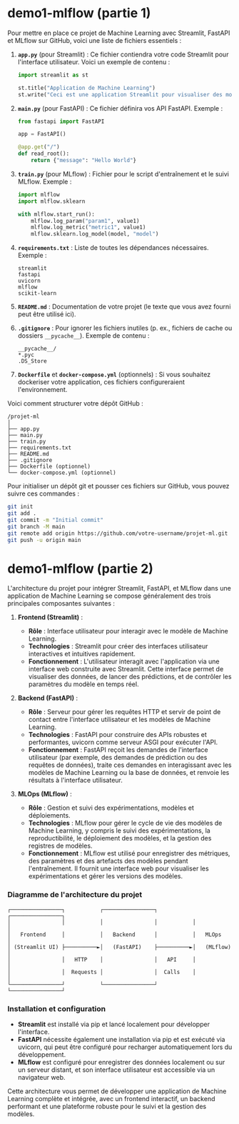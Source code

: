 # demo1-mlflow (partie 1)
Pour mettre en place ce projet de Machine Learning avec Streamlit, FastAPI et MLflow sur GitHub, voici une liste de fichiers essentiels :

1. **`app.py`** (pour Streamlit) : Ce fichier contiendra votre code Streamlit pour l'interface utilisateur. Voici un exemple de contenu :
    ```python
    import streamlit as st

    st.title("Application de Machine Learning")
    st.write("Ceci est une application Streamlit pour visualiser des modèles de Machine Learning.")
    ```

2. **`main.py`** (pour FastAPI) : Ce fichier définira vos API FastAPI. Exemple :
    ```python
    from fastapi import FastAPI

    app = FastAPI()

    @app.get("/")
    def read_root():
        return {"message": "Hello World"}
    ```

3. **`train.py`** (pour MLflow) : Fichier pour le script d'entraînement et le suivi MLflow. Exemple :
    ```python
    import mlflow
    import mlflow.sklearn

    with mlflow.start_run():
        mlflow.log_param("param1", value1)
        mlflow.log_metric("metric1", value1)
        mlflow.sklearn.log_model(model, "model")
    ```

4. **`requirements.txt`** : Liste de toutes les dépendances nécessaires. Exemple :
    ```
    streamlit
    fastapi
    uvicorn
    mlflow
    scikit-learn
    ```

5. **`README.md`** : Documentation de votre projet (le texte que vous avez fourni peut être utilisé ici).

6. **`.gitignore`** : Pour ignorer les fichiers inutiles (p. ex., fichiers de cache ou dossiers `__pycache__`). Exemple de contenu :
    ```
    __pycache__/
    *.pyc
    .DS_Store
    ```

7. **`Dockerfile`** et **`docker-compose.yml`** (optionnels) : Si vous souhaitez dockeriser votre application, ces fichiers configureraient l'environnement.

Voici comment structurer votre dépôt GitHub :
```
/projet-ml
│
├── app.py
├── main.py
├── train.py
├── requirements.txt
├── README.md
├── .gitignore
├── Dockerfile (optionnel)
└── docker-compose.yml (optionnel)
```

Pour initialiser un dépôt git et pousser ces fichiers sur GitHub, vous pouvez suivre ces commandes :
```sh
git init
git add .
git commit -m "Initial commit"
git branch -M main
git remote add origin https://github.com/votre-username/projet-ml.git
git push -u origin main
```

# demo1-mlflow (partie 2)


L'architecture du projet pour intégrer Streamlit, FastAPI, et MLflow dans une application de Machine Learning se compose généralement des trois principales composantes suivantes :

1. **Frontend (Streamlit)** :
   - **Rôle** : Interface utilisateur pour interagir avec le modèle de Machine Learning.
   - **Technologies** : Streamlit pour créer des interfaces utilisateur interactives et intuitives rapidement.
   - **Fonctionnement** : L'utilisateur interagit avec l'application via une interface web construite avec Streamlit. Cette interface permet de visualiser des données, de lancer des prédictions, et de contrôler les paramètres du modèle en temps réel.

2. **Backend (FastAPI)** :
   - **Rôle** : Serveur pour gérer les requêtes HTTP et servir de point de contact entre l'interface utilisateur et les modèles de Machine Learning.
   - **Technologies** : FastAPI pour construire des APIs robustes et performantes, uvicorn comme serveur ASGI pour exécuter l'API.
   - **Fonctionnement** : FastAPI reçoit les demandes de l'interface utilisateur (par exemple, des demandes de prédiction ou des requêtes de données), traite ces demandes en interagissant avec les modèles de Machine Learning ou la base de données, et renvoie les résultats à l'interface utilisateur.

3. **MLOps (MLflow)** :
   - **Rôle** : Gestion et suivi des expérimentations, modèles et déploiements.
   - **Technologies** : MLflow pour gérer le cycle de vie des modèles de Machine Learning, y compris le suivi des expérimentations, la reproductibilité, le déploiement des modèles, et la gestion des registres de modèles.
   - **Fonctionnement** : MLflow est utilisé pour enregistrer des métriques, des paramètres et des artefacts des modèles pendant l'entraînement. Il fournit une interface web pour visualiser les expérimentations et gérer les versions des modèles.

### Diagramme de l'architecture du projet

```
┌────────────────┐           ┌────────────────┐           ┌────────────────┐
│                │           │                │           │                │
│   Frontend     │           │   Backend      │           │   MLOps        │
│ (Streamlit UI) ├──────────►│   (FastAPI)    ├──────────►│   (MLflow)     │
│                │   HTTP    │                │   API     │                │
│                │  Requests │                │  Calls    │                │
└────────────────┘           └────────────────┘           └────────────────┘
```

### Installation et configuration

- **Streamlit** est installé via pip et lancé localement pour développer l'interface.
- **FastAPI** nécessite également une installation via pip et est exécuté via uvicorn, qui peut être configuré pour recharger automatiquement lors du développement.
- **MLflow** est configuré pour enregistrer des données localement ou sur un serveur distant, et son interface utilisateur est accessible via un navigateur web.

Cette architecture vous permet de développer une application de Machine Learning complète et intégrée, avec un frontend interactif, un backend performant et une plateforme robuste pour le suivi et la gestion des modèles.
